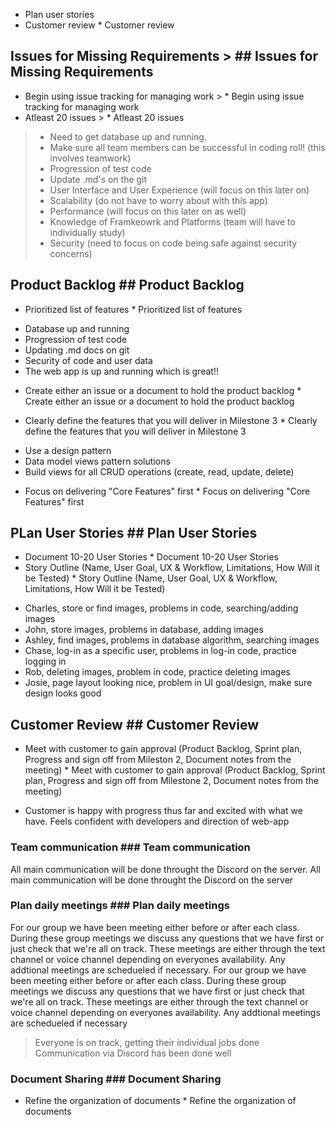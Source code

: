 * Plan user stories
 * Customer review	 * Customer review


## Issues for Missing Requirements	> ## Issues for Missing Requirements
*  Begin using issue tracking for managing work	> *  Begin using issue tracking for managing work
*  Atleast 20 issues	> *  Atleast 20 issues
> - Need to get database up and running.
> - Make sure all team members can be successful in coding roll! (this involves teamwork)
> - Progression of test code 
> - Update .md's on the git
> - User Interface and User Experience (will focus on this later on)
> - Scalability (do not have to worry about with this app)
> - Performance (will focus on this later on as well)
> - Knowledge of Framkeowrk and Platforms (team will have to individually study)
> - Security (need to focus on code being safe against security concerns)
## Product Backlog	## Product Backlog
* Prioritized list of features	* Prioritized list of features
- Database up and running
- Progression of test code
- Updating .md docs on git
- Security of code and user data 
- The web app is up and running which is great!!

* Create either an issue or a document to hold the product backlog	* Create either an issue or a document to hold the product backlog

* Clearly define the features that you will deliver in Milestone 3	* Clearly define the features that you will deliver in Milestone 3
- Use a design pattern
- Data model views pattern solutions
- Build views for all CRUD operations (create, read, update, delete)
* Focus on delivering "Core Features" first	* Focus on delivering "Core Features" first


## PLan User Stories	## Plan User Stories
* Document 10-20 User Stories	* Document 10-20 User Stories
* Story Outline (Name, User Goal, UX & Workflow, Limitations, How Will it be Tested)	* Story Outline (Name, User Goal, UX & Workflow, Limitations, How Will it be Tested)
- Charles, store or find images, problems in code, searching/adding images
- John, store images, problems in database, adding images
- Ashley, find images, problems in database algorithm, searching images
- Chase, log-in as a specific user, problems in log-in code, practice logging in
- Rob, deleting images, problem in code, practice deleting images
- Josie, page layout looking nice, problem in UI goal/design, make sure design looks good



## Customer Review	## Customer Review
* Meet with customer to gain approval (Product Backlog, Sprint plan, Progress and sign off from Mileston 2, Document notes from the meeting)	* Meet with customer to gain approval (Product Backlog, Sprint plan, Progress and sign off from Milestone 2, Document notes from the meeting)
- Customer is happy with progress thus far and excited with what we have. Feels confident with developers and direction of web-app


### Team communication	### Team communication
All main communication will be done throught the Discord on the server.	All main communication will be done throught the Discord on the server


### Plan daily meetings	### Plan daily meetings
For our group we have been meeting either before or after each class. During these group meetings we discuss any questions that we have first or just check that we're all on track. These meetings are either through the text channel or voice channel depending on everyones availability. Any addtional meetings are schedueled if necessary.	For our group we have been meeting either before or after each class. During these group meetings we discuss any questions that we have first or just check that we're all on track. These meetings are either through the text channel or voice channel depending on everyones availability. Any addtional meetings are schedueled if necessary
> Everyone is on track, getting their individual jobs done
> Communication via Discord has been done well
### Document Sharing	### Document Sharing
* Refine the organization of documents	* Refine the organization of documents
